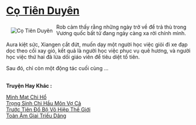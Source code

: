 <a href="https://truyentiki.com/co-tien-duyen.31788/" title="Cọ Tiên Duyên"><h1>Cọ Tiên Duyên</h1></a><div style="display:table"><img align="right" style="float: left; padding: 10px;" src="https://truyentiki.com/a/img/str/src/31788.jpg" alt="Cọ Tiên Duyên">Rob cảm thấy rằng những ngày trở về để trả thù trong Vương quốc bất tử đang ngày càng xa rời chính mình. <p></p> Aura kiệt sức, Xiangen cắt đứt, muốn dạy một người học việc giỏi đi xe đạp dọc theo cối xay gió, kết quả là người học việc phục vụ quê hương, và người học việc thứ hai đã lừa dối giáo viên để tiêu diệt tổ tiên. <p></p> Sau đó, chỉ còn một động tác cuối cùng ...</div><p><br><b>Truyện Hay Khác :</b></p><a href="https://truyentiki.com/minh-mat-chi-ho.31787/" alt="Minh Mạt Chi Hổ">Minh Mạt Chi Hổ</a><br/><a href="https://github.com/nownovels/truyenhay/tree/master/truyenhay/30510/README.md" alt="Trọng Sinh Chi Hầu Môn Vợ Cả">Trọng Sinh Chi Hầu Môn Vợ Cả</a><br/><a href="https://wikitruyen.wordpress.com/2020/06/23/truoc-tien-do-bo-vo-hiep-the-gioi/" alt="Trước Tiên Đổ Bộ Võ Hiệp Thế Giới">Trước Tiên Đổ Bộ Võ Hiệp Thế Giới</a><br/><a href="https://github.com/nownovels/topcv/tree/master/truyenhay/31912/README.md" alt="Toàn Âm Giai Triều Dâng">Toàn Âm Giai Triều Dâng</a><br/>